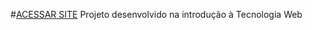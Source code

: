 #[ACESSAR SITE](https://dmaster6.github.io/site-roma/)
Projeto desenvolvido na introdução à Tecnologia Web

